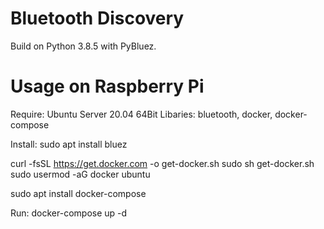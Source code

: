 # Bluetooth Discovery

Build on Python 3.8.5 with PyBluez.

# Usage on Raspberry Pi

Require: Ubuntu Server 20.04 64Bit
Libaries: bluetooth, docker, docker-compose

Install: 
sudo apt install bluez

curl -fsSL https://get.docker.com -o get-docker.sh
sudo sh get-docker.sh
sudo usermod -aG docker ubuntu

sudo apt install docker-compose

Run:
docker-compose up -d



